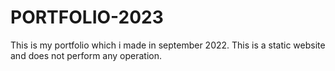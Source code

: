 # PORTFOLIO-2023
This is my portfolio which i made in september 2022.  This is a static website and does not perform any operation.
